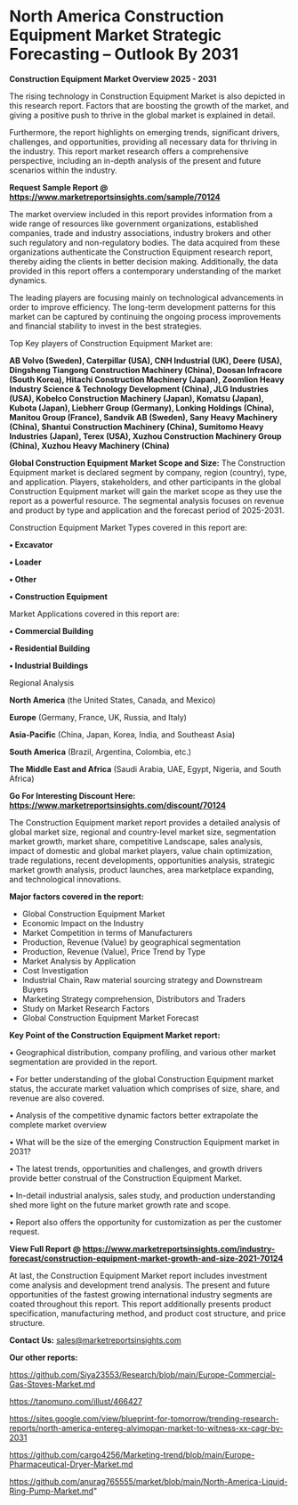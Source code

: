 # North America Construction Equipment Market Strategic Forecasting – Outlook By 2031

<Strong> Construction Equipment Market Overview 2025 - 2031</strong>

The rising technology in Construction Equipment Market is also depicted in this research report. Factors that are boosting the growth of the market, and giving a positive push to thrive in the global market is explained in detail.

Furthermore, the report highlights on emerging trends, significant drivers, challenges, and opportunities, providing all necessary data for thriving in the industry. This report market research offers a comprehensive perspective, including an in-depth analysis of the present and future scenarios within the industry.

<strong>Request Sample Report @ <a href=https://www.marketreportsinsights.com/sample/70124>https://www.marketreportsinsights.com/sample/70124</a></strong>

The market overview included in this report provides information from a wide range of resources like government organizations, established companies, trade and industry associations, industry brokers and other such regulatory and non-regulatory bodies. The data acquired from these organizations authenticate the Construction Equipment research report, thereby aiding the clients in better decision making. Additionally, the data provided in this report offers a contemporary understanding of the market dynamics.

The leading players are focusing mainly on technological advancements in order to improve efficiency. The long-term development patterns for this market can be captured by continuing the ongoing process improvements and financial stability to invest in the best strategies.

Top Key players of Construction Equipment Market are:

<strong>AB Volvo (Sweden), Caterpillar (USA), CNH Industrial (UK), Deere (USA), Dingsheng Tiangong Construction Machinery (China), Doosan Infracore (South Korea), Hitachi Construction Machinery (Japan), Zoomlion Heavy Industry Science & Technology Development (China), JLG Industries (USA), Kobelco Construction Machinery (Japan), Komatsu (Japan), Kubota (Japan), Liebherr Group (Germany), Lonking Holdings (China), Manitou Group (France), Sandvik AB (Sweden), Sany Heavy Machinery (China), Shantui Construction Machinery (China), Sumitomo Heavy Industries (Japan), Terex (USA), Xuzhou Construction Machinery Group (China), Xuzhou Heavy Machinery (China)</strong>

<strong><b>Global Construction Equipment Market Scope and Size:</b></strong>
The Construction Equipment market is declared segment by company, region (country), type, and application. Players, stakeholders, and other participants in the global Construction Equipment market will gain the market scope as they use the report as a powerful resource. The segmental analysis focuses on revenue and product by type and application and the forecast period of 2025-2031.

Construction Equipment Market Types covered in this report are:

<strong>• Excavator

• Loader

• Other

• Construction Equipment</strong>

Market Applications covered in this report are:

<strong>• Commercial Building

• Residential Building

• Industrial Buildings</strong> 

Regional Analysis

<strong>North America</strong> (the United States, Canada, and Mexico)

<strong>Europe</strong> (Germany, France, UK, Russia, and Italy)

<strong>Asia-Pacific</strong> (China, Japan, Korea, India, and Southeast Asia)

<strong>South America</strong> (Brazil, Argentina, Colombia, etc.)

<strong>The Middle East and Africa</strong> (Saudi Arabia, UAE, Egypt, Nigeria, and South Africa)

<strong>Go For Interesting Discount Here: <a href=https://www.marketreportsinsights.com/discount/70124>https://www.marketreportsinsights.com/discount/70124</a></strong>

The Construction Equipment market report provides a detailed analysis of global market size, regional and country-level market size, segmentation market growth, market share, competitive Landscape, sales analysis, impact of domestic and global market players, value chain optimization, trade regulations, recent developments, opportunities analysis, strategic market growth analysis, product launches, area marketplace expanding, and technological innovations.

<strong><b>Major factors covered in the report:</b></strong>
<ul>
  <li>Global Construction Equipment Market </li>
  <li>Economic Impact on the Industry</li>
  <li>Market Competition in terms of Manufacturers</li>
  <li>Production, Revenue (Value) by geographical segmentation</li>
  <li>Production, Revenue (Value), Price Trend by Type</li>
  <li>Market Analysis by Application</li>
  <li>Cost Investigation</li>
  <li>Industrial Chain, Raw material sourcing strategy and Downstream Buyers</li>
  <li>Marketing Strategy comprehension, Distributors and Traders</li>
  <li>Study on Market Research Factors</li>
  <li>Global Construction Equipment Market Forecast</li>
</ul>

<strong><b>Key Point of the Construction Equipment Market report:</b></strong>

• Geographical distribution, company profiling, and various other market segmentation are provided in the report.

• For better understanding of the global Construction Equipment market status, the accurate market valuation which comprises of size, share, and revenue are also covered.

• Analysis of the competitive dynamic factors better extrapolate the complete market overview

• What will be the size of the emerging Construction Equipment market in 2031?

• The latest trends, opportunities and challenges, and growth drivers provide better construal of the Construction Equipment Market.

• In-detail industrial analysis, sales study, and production understanding shed more light on the future market growth rate and scope.

• Report also offers the opportunity for customization as per the customer request.

<strong><b>View Full Report @ <a href=https://www.marketreportsinsights.com/industry-forecast/construction-equipment-market-growth-and-size-2021-70124>https://www.marketreportsinsights.com/industry-forecast/construction-equipment-market-growth-and-size-2021-70124</a></b></strong>


At last, the Construction Equipment Market report includes investment come analysis and development trend analysis. The present and future opportunities of the fastest growing international industry segments are coated throughout this report. This report additionally presents product specification, manufacturing method, and product cost structure, and price structure.

<strong>Contact Us:</strong>
sales@marketreportsinsights.com

<strong>Our other reports:</strong>

<a href=https://github.com/Siya23553/Research/blob/main/Europe-Commercial-Gas-Stoves-Market.md>https://github.com/Siya23553/Research/blob/main/Europe-Commercial-Gas-Stoves-Market.md</a>

<a href=https://tanomuno.com/illust/466427>https://tanomuno.com/illust/466427</a>

<a href=https://sites.google.com/view/blueprint-for-tomorrow/trending-research-reports/north-america-entereg-alvimopan-market-to-witness-xx-cagr-by-2031>https://sites.google.com/view/blueprint-for-tomorrow/trending-research-reports/north-america-entereg-alvimopan-market-to-witness-xx-cagr-by-2031</a>

<a href=https://github.com/cargo4256/Marketing-trend/blob/main/Europe-Pharmaceutical-Dryer-Market.md>https://github.com/cargo4256/Marketing-trend/blob/main/Europe-Pharmaceutical-Dryer-Market.md</a>

<a href=https://github.com/anurag765555/market/blob/main/North-America-Liquid-Ring-Pump-Market.md>https://github.com/anurag765555/market/blob/main/North-America-Liquid-Ring-Pump-Market.md</a>"
